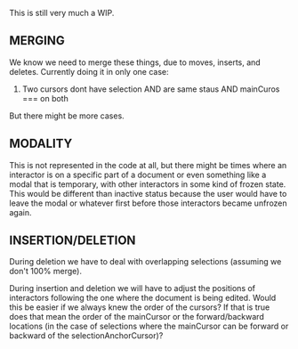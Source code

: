 
This is still very much a WIP.

## MERGING

We know we need to merge these things, due to moves, inserts, and deletes. Currently doing it in only one case:

1. Two cursors dont have selection AND are same staus AND mainCuros === on both

But there might be more cases.

## MODALITY

This is not represented in the code at all, but there might be times where an interactor is on a specific part of a document or even something like a modal that is temporary, with other interactors in some kind of frozen state. This would be different than inactive status because the user would have to leave the modal or whatever first before those interactors became unfrozen again.

## INSERTION/DELETION

During deletion we have to deal with overlapping selections (assuming we don't 100% merge).

During insertion and deletion we will have to adjust the positions of interactors following the one where the document is being edited. Would this be easier if we always knew the order of the cursors? If that is true does that mean the order of the mainCursor or the forward/backward locations (in the case of selections where the mainCursor can be forward or backward of the selectionAnchorCursor)?

